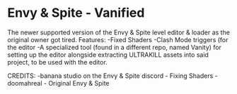 # Envy & Spite - Vanified
The newer supported version of the Envy &amp; Spite level editor &amp; loader as the original owner got tired.
Features:
  -Fixed Shaders
  -Clash Mode triggers (for the editor
  -A specialized tool (found in a different repo, named Vanity) for setting up the editor alongside extracting ULTRAKILL assets into said project, to be used with the editor.


CREDITS:
-banana studio on the Envy & Spite discord - Fixing Shaders
-doomahreal - Original Envy & Spite
